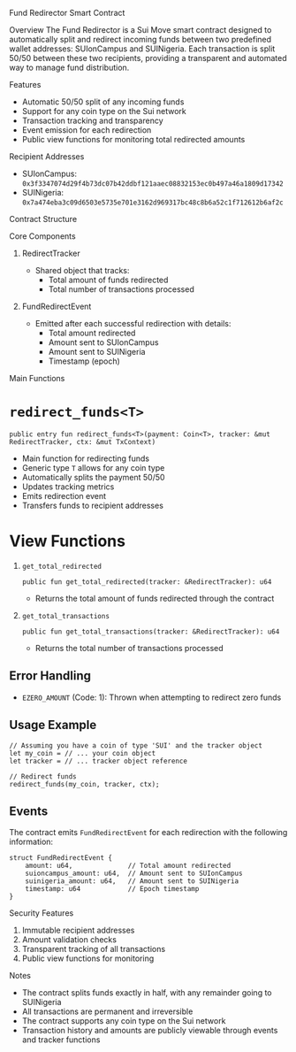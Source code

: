  Fund Redirector Smart Contract

Overview
The Fund Redirector is a Sui Move smart contract designed to automatically split and redirect incoming funds between two predefined wallet addresses: SUIonCampus and SUINigeria. Each transaction is split 50/50 between these two recipients, providing a transparent and automated way to manage fund distribution.

 Features
- Automatic 50/50 split of any incoming funds
- Support for any coin type on the Sui network
- Transaction tracking and transparency
- Event emission for each redirection
- Public view functions for monitoring total redirected amounts

 Recipient Addresses
- SUIonCampus: `0x3f3347074d29f4b73dc07b42ddbf121aaec08832153ec0b497a46a1809d17342`
- SUINigeria: `0x7a474eba3c09d6503e5735e701e3162d969317bc48c8b6a52c1f712612b6af2c`

Contract Structure

 Core Components

1. RedirectTracker
   - Shared object that tracks:
     - Total amount of funds redirected
     - Total number of transactions processed

2. FundRedirectEvent
   - Emitted after each successful redirection with details:
     - Total amount redirected
     - Amount sent to SUIonCampus
     - Amount sent to SUINigeria
     - Timestamp (epoch)

 Main Functions

# `redirect_funds<T>`
```move
public entry fun redirect_funds<T>(payment: Coin<T>, tracker: &mut RedirectTracker, ctx: &mut TxContext)
```
- Main function for redirecting funds
- Generic type `T` allows for any coin type
- Automatically splits the payment 50/50
- Updates tracking metrics
- Emits redirection event
- Transfers funds to recipient addresses

# View Functions

1. `get_total_redirected`
   ```move
   public fun get_total_redirected(tracker: &RedirectTracker): u64
   ```
   - Returns the total amount of funds redirected through the contract

2. `get_total_transactions`
   ```move
   public fun get_total_transactions(tracker: &RedirectTracker): u64
   ```
   - Returns the total number of transactions processed

## Error Handling
- `EZERO_AMOUNT` (Code: 1): Thrown when attempting to redirect zero funds

## Usage Example

```move
// Assuming you have a coin of type 'SUI' and the tracker object
let my_coin = // ... your coin object
let tracker = // ... tracker object reference

// Redirect funds
redirect_funds(my_coin, tracker, ctx);
```

## Events
The contract emits `FundRedirectEvent` for each redirection with the following information:
```move
struct FundRedirectEvent {
    amount: u64,              // Total amount redirected
    suioncampus_amount: u64,  // Amount sent to SUIonCampus
    suinigeria_amount: u64,   // Amount sent to SUINigeria
    timestamp: u64            // Epoch timestamp
}
```

 Security Features
1. Immutable recipient addresses
2. Amount validation checks
3. Transparent tracking of all transactions
4. Public view functions for monitoring

 Notes
- The contract splits funds exactly in half, with any remainder going to SUINigeria
- All transactions are permanent and irreversible
- The contract supports any coin type on the Sui network
- Transaction history and amounts are publicly viewable through events and tracker functions

